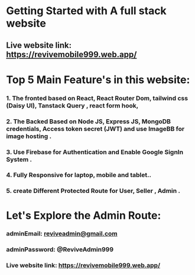 # Getting Started with A full stack website 

## Live website link: https://revivemobile999.web.app/


# Top 5 Main Feature's in this website:

### 1. The fronted based on React, React Router Dom, tailwind css (Daisy UI), Tanstack Query , react form hook, 

### 2. The Backed Based on Node JS, Express JS, MongoDB credentials, Access token secret (JWT) and use ImageBB for image hosting .

### 3. Use Firebase for Authentication and  Enable Google SignIn System .

### 4. Fully Responsive for laptop, mobile and tablet..

### 5. create Different Protected Route for User, Seller , Admin .
### 

# Let's Explore the Admin Route:
### adminEmail: reviveadmin@gmail.com
### adminPassword: @ReviveAdmin999
### Live website link: https://revivemobile999.web.app/
